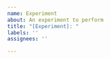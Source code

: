 ```yaml
---
name: Experiment
about: An experiment to perform
title: "[Experiment]: "
labels: ''
assignees: ''

---
```



